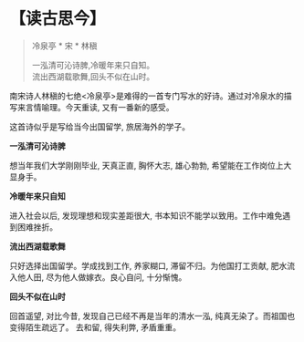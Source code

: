 # 【读古思今】

>
> 冷泉亭 * 宋 * 林稹
>
> 一泓清可沁诗脾,冷暖年来只自知。    
> 流出西湖载歌舞,回头不似在山时。
>

南宋诗人林稹的七绝<冷泉亭>是难得的一首专门写水的好诗。通过对冷泉水的描写来言情喻理。今天重读, 又有一番新的感受。

这首诗似乎是写给当今出国留学, 旅居海外的学子。

**一泓清可沁诗脾** 

想当年我们大学刚刚毕业, 天真正直, 胸怀大志, 雄心勃勃, 希望能在工作岗位上大显身手。

**冷暖年来只自知** 

进入社会以后, 发现理想和现实差距很大, 书本知识不能学以致用。工作中难免遇到困难挫折。

**流出西湖载歌舞**

只好选择出国留学。学成找到工作, 养家糊口, 滞留不归。为他国打工贡献, 肥水流入他人田, 尽为他人做嫁衣。良心自问, 十分惭愧。

**回头不似在山时** 

回首遥望, 对比今昔, 发现自己已经不再是当年的清水一泓, 纯真无染了。而祖国也变得陌生疏远了。 去和留, 得失利弊, 矛盾重重。
